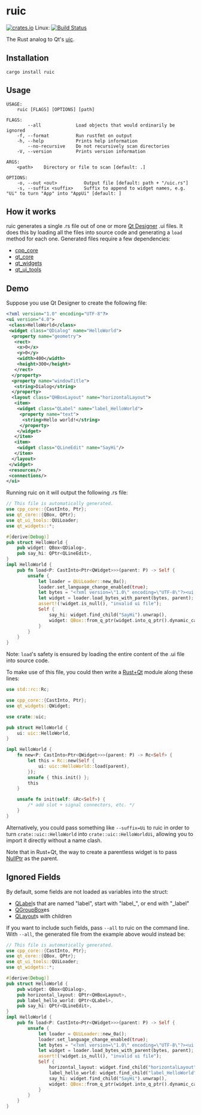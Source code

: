 # ruic
[![crates.io](https://img.shields.io/crates/v/ruic.svg)](https://crates.io/crates/ruic)
Linux: [![Build Status](https://travis-ci.org/jnbooth/ruic.svg?branch=master)](https://travis-ci.org/jnbooth/ruic)

The Rust analog to Qt's [uic](https://doc.qt.io/qt-5/uic.html).

## Installation

```
cargo install ruic
```

## Usage


```
USAGE:
    ruic [FLAGS] [OPTIONS] [path]

FLAGS:
        --all             Load objects that would ordinarily be ignored
    -f, --format          Run rustfmt on output
    -h, --help            Prints help information
        --no-recursive    Do not recursively scan directories
    -V, --version         Prints version information

ARGS:
    <path>    Directory or file to scan [default: .]

OPTIONS:
    -o, --out <out>          Output file [default: path + "/uic.rs"]
    -s, --suffix <suffix>    Suffix to append to widget names, e.g. "Ui" to turn "App" into "AppUi" [default: ]
```

## How it works

ruic generates a single .rs file out of one or more [Qt Designer](https://doc.qt.io/qt-5/qtdesigner-manual.html) .ui files. It does this by loading all the files into source code and generating a `load` method for each one. Generated files require a few dependencies:

- [cpp_core](https://crates.io/crates/cpp_core)
- [qt_core](https://crates.io/crates/qt_core)
- [qt_widgets](https://crates.io/crates/qt_widgets)
- [qt_ui_tools](https://crates.io/crates/qt_ui_tools)

## Demo

 Suppose you use Qt Designer to create the following file:

```xml
<?xml version="1.0" encoding="UTF-8"?>
<ui version="4.0">
 <class>HelloWorld</class>
 <widget class="QDialog" name="HelloWorld">
  <property name="geometry">
   <rect>
    <x>0</x>
    <y>0</y>
    <width>400</width>
    <height>300</height>
   </rect>
  </property>
  <property name="windowTitle">
   <string>Dialog</string>
  </property>
  <layout class="QHBoxLayout" name="horizontalLayout">
   <item>
    <widget class="QLabel" name="label_HelloWorld">
     <property name="text">
      <string>Hello world!</string>
     </property>
    </widget>
   </item>
   <item>
    <widget class="QLineEdit" name="SayHi"/>
   </item>
  </layout>
 </widget>
 <resources/>
 <connections/>
</ui>
```

Running ruic on it will output the following .rs file:

```rs
// This file is automatically generated.
use cpp_core::{CastInto, Ptr};
use qt_core::{QBox, QPtr};
use qt_ui_tools::QUiLoader;
use qt_widgets::*;

#[derive(Debug)]
pub struct HelloWorld {
    pub widget: QBox<QDialog>,
    pub say_hi: QPtr<QLineEdit>,
}
impl HelloWorld {
    pub fn load<P: CastInto<Ptr<QWidget>>>(parent: P) -> Self {
        unsafe {
            let loader = QUiLoader::new_0a();
            loader.set_language_change_enabled(true);
            let bytes = "<?xml version=\"1.0\" encoding=\"UTF-8\"?><ui version=\"4.0\"><class>HelloWorld</class><widget class=\"QDialog\" name=\"HelloWorld\"><property name=\"geometry\"><rect><x>0</x><y>0</y><width>400</width><height>300</height></rect></property><property name=\"windowTitle\"><string>Dialog</string></property><layout class=\"QHBoxLayout\" name=\"horizontalLayout\"><item><widget class=\"QLabel\" name=\"label_HelloWorld\"><property name=\"text\"><string>Hello world!</string></property></widget></item><item><widget class=\"QLineEdit\" name=\"SayHi\"/></item></layout></widget><resources/><connections/></ui>".as_bytes();
            let widget = loader.load_bytes_with_parent(bytes, parent);
            assert!(!widget.is_null(), "invalid ui file");
            Self {
                say_hi: widget.find_child("SayHi").unwrap(),
                widget: QBox::from_q_ptr(widget.into_q_ptr().dynamic_cast()),
            }
        }
    }
}
```

Note: `load`'s safety is ensured by loading the entire content of the .ui file into source code.


To make use of this file, you could then write a [Rust+Qt](https://github.com/rust-qt/examples) module along these lines:

```rs
use std::rc::Rc;

use cpp_core::{CastInto, Ptr};
use qt_widgets::QWidget;

use crate::uic;

pub struct HelloWorld {
    ui: uic::HelloWorld,
}

impl HelloWorld {
    fn new<P: CastInto<Ptr<QWidget>>>(parent: P) -> Rc<Self> {
        let this = Rc::new(Self {
            ui: uic::HelloWorld::load(parent),
        });
        unsafe { this.init() };
        this
    }

    unsafe fn init(self: &Rc<Self>) {
        /* add slot + signal connectors, etc. */
    }
}
```

Alternatively, you could pass something like `--suffix=Ui` to ruic in order to turn `crate::uic::HelloWorld` into `crate::uic::HelloWorldUi`, allowing you to import it directly without a name clash.

Note that in Rust+Qt, the way to create a parentless widget is to pass [NullPtr](https://docs.rs/cpp_core/newest/cpp_core/struct.NullPtr.html) as the parent.

## Ignored Fields

By default, some fields are not loaded as variables into the struct:

- [QLabel](https://doc.qt.io/qt-5/qlabel.html)s that are named "label", start with "label_", or end with "_label"
- [QGroupBox](https://doc.qt.io/qt-5/qgroupbox.html)es
- [QLayout](https://doc.qt.io/qt-5/qlayout.html)s with children

If you want to include such fields, pass `--all` to ruic on the command line. With `--all`, the generated file from the example above would instead be:

```rs
// This file is automatically generated.
use cpp_core::{CastInto, Ptr};
use qt_core::{QBox, QPtr};
use qt_ui_tools::QUiLoader;
use qt_widgets::*;

#[derive(Debug)]
pub struct HelloWorld {
    pub widget: QBox<QDialog>,
    pub horizontal_layout: QPtr<QHBoxLayout>,
    pub label_hello_world: QPtr<QLabel>,
    pub say_hi: QPtr<QLineEdit>,
}
impl HelloWorld {
    pub fn load<P: CastInto<Ptr<QWidget>>>(parent: P) -> Self {
        unsafe {
            let loader = QUiLoader::new_0a();
            loader.set_language_change_enabled(true);
            let bytes = "<?xml version=\"1.0\" encoding=\"UTF-8\"?><ui version=\"4.0\"><class>HelloWorld</class><widget class=\"QDialog\" name=\"HelloWorld\"><property name=\"geometry\"><rect><x>0</x><y>0</y><width>400</width><height>300</height></rect></property><property name=\"windowTitle\"><string>Dialog</string></property><layout class=\"QHBoxLayout\" name=\"horizontalLayout\"><item><widget class=\"QLabel\" name=\"label_HelloWorld\"><property name=\"text\"><string>Hello world!</string></property></widget></item><item><widget class=\"QLineEdit\" name=\"SayHi\"/></item></layout></widget><resources/><connections/></ui>".as_bytes();
            let widget = loader.load_bytes_with_parent(bytes, parent);
            assert!(!widget.is_null(), "invalid ui file");
            Self {
                horizontal_layout: widget.find_child("horizontalLayout").unwrap(),
                label_hello_world: widget.find_child("label_HelloWorld").unwrap(),
                say_hi: widget.find_child("SayHi").unwrap(),
                widget: QBox::from_q_ptr(widget.into_q_ptr().dynamic_cast()),
            }
        }
    }
}
```
